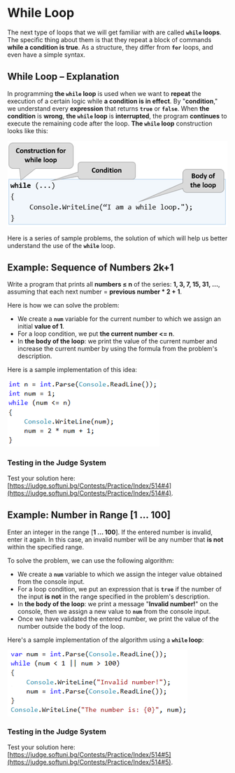 # While Loop

The next type of loops that we will get familiar with are called **`while` loops**. The specific thing about them is that they repeat a block of commands **while a condition is true**. As a structure, they differ from **`for`** loops, and even have a simple syntax.

## While Loop – Explanation

In programming **the `while` loop** is used when we want to **repeat** the execution of a certain logic while **a condition is in effect**. By "**condition**," we understand every **expression** that returns **`true`** or **`false`**. When **the condition** is **wrong**, **the `while` loop** is **interrupted**, the program **continues** to execute the remaining code after the loop. **The `while` loop** construction looks like this:

![](/assets/chapter-7-images/00.While-loop-01.png)

Here is a series of sample problems, the solution of which will help us better understand the use of the **`while`** loop.

## Example: Sequence of Numbers 2k+1

Write a program that prints all **numbers ≤ n** of the series: **1, 3, 7, 15, 31, …**, assuming that each next number = **previous number \* 2 + 1**.

Here is how we can solve the problem:

   * We create a **`num`** variable for the current number to which we assign an initial **value of 1**.
   * For a loop condition, we put **the current number <= n**.
   * In **the body of the loop**: we print the value of the current number and increase the current number by using the formula from the problem's description.

Here is a sample implementation of this idea:

![](/assets/chapter-7-images/05.Numbers-2k+1-01.png)
 
### Testing in the Judge System

Test your solution here: [https://judge.softuni.bg/Contests/Practice/Index/514#4](https://judge.softuni.bg/Contests/Practice/Index/514#4).

## Example: Number in Range [1 … 100]

Enter an integer in the range [**1 … 100**]. If the entered number is invalid, enter it again. In this case, an invalid number will be any number that **is not** within the specified range.

To solve the problem, we can use the following algorithm:

   * We create a **`num`** variable to which we assign the integer value obtained from the console input.
   * For a loop condition, we put an expression that is **`true`** if the number of the input **is not** in the range specified in the problem's description.
   * In **the body of the loop**: we print a message "**Invalid number!**" on the console, then we assign a new value to **`num`** from the console input.
   * Once we have validated the entered number, we print the value of the number outside the body of the loop.

Here's a sample implementation of the algorithm using a **`while` loop**:

![](/assets/chapter-7-images/06.Numbers-in-range-1..100-01.png)

### Testing in the Judge System

Test your solution here: [https://judge.softuni.bg/Contests/Practice/Index/514#5](https://judge.softuni.bg/Contests/Practice/Index/514#5).
